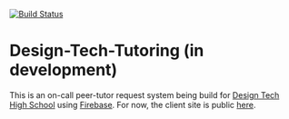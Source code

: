[![Build Status](https://travis-ci.org/david476/Design-Tech-Tutoring.svg?branch=master)](https://travis-ci.org/david476/Design-Tech-Tutoring)

# Design-Tech-Tutoring (in development)
This is an on-call peer-tutor request system being build for [Design Tech High School](http://www.designtechhighschool.org/) using [Firebase](https://firebase.google.com/). For now, the client site is public [here](https://design-tech-tutoring.firebaseapp.com/).
